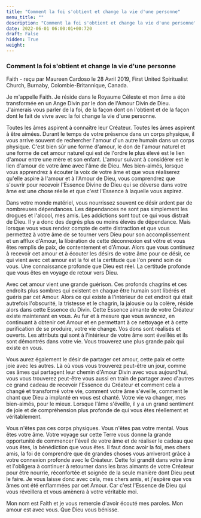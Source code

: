 ```yaml
---
title: "Comment la foi s'obtient et change la vie d'une personne"
menu_title: ""
description: "Comment la foi s'obtient et change la vie d'une personne"
date: 2022-06-01 06:00:01+00:720
draft: False
hidden: True
weight:
---
```

### Comment la foi s'obtient et change la vie d'une personne

Faith - reçu par Maureen Cardoso le 28 Avril 2019, First United Spiritualist Church, Burnaby, Colombie-Britannique, Canada.

Je m'appelle Faith. Je réside dans le Royaume Céleste et mon âme a été transformée en un Ange Divin par le don de l'Amour Divin de Dieu. J'aimerais vous parler de la foi, de la façon dont on l'obtient et de la façon dont le fait de vivre avec la foi change la vie d'une personne.

Toutes les âmes aspirent à connaître leur Créateur. Toutes les âmes aspirent à être aimées. Durant le temps de votre présence dans un corps physique, il vous arrive souvent de rechercher l'amour d'un autre humain dans un corps physique. C'est bien sûr une forme d'amour, le don de l'amour naturel et une forme de cet amour naturel qui est de l'ordre le plus élevé est le lien d'amour entre une mère et son enfant. L'amour suivant à considérer est le lien d'amour de votre âme avec l'âme de Dieu. Mes bien-aimés, lorsque vous apprendrez à écouter la voix de votre âme et que vous réaliserez qu'elle aspire à l'amour et à l'Amour de Dieu, vous comprendrez que s'ouvrir pour recevoir l'Essence Divine de Dieu qui se déverse dans votre âme est une chose réelle et que c'est l'Essence à laquelle vous aspirez.

Dans votre monde matériel, vous nourrissez souvent ce désir ardent par de nombreuses dépendances. Les dépendances ne sont pas simplement les drogues et l'alcool, mes amis. Les addictions sont tout ce qui vous distrait de Dieu. Il y a donc des degrés plus ou moins élevés de dépendance. Mais lorsque vous vous rendez compte de cette distraction et que vous permettez à votre âme de se tourner vers Dieu pour son accomplissement et un afflux d'Amour, la libération de cette déconnexion est vôtre et vous êtes remplis de paix, de contentement et d'Amour. Alors que vous continuez à recevoir cet amour et à écouter les désirs de votre âme pour ce désir, ce qui vient avec cet amour est la foi et la certitude que l'on prend soin de vous. Une connaissance profonde que Dieu est réel. La certitude profonde que vous êtes en voyage de retour vers Dieu.

Avec cet amour vient une grande guérison. Ces profonds chagrins et ces endroits plus sombres qui existent en chaque être humain sont libérés et guéris par cet Amour. Alors ce qui existe à l'intérieur de cet endroit qui était autrefois l'obscurité, la tristesse et le chagrin, la jalousie ou la colère, réside alors dans cette Essence du Divin. Cette Essence aimante de votre Créateur existe maintenant en vous. Au fur et à mesure que vous avancez, en continuant à obtenir cet Amour et en permettant à ce nettoyage et à cette purification de se produire, votre vie change. Vos dons sont réalisés et ouverts. Les attributs qui sont à l'intérieur de votre âme sont éveillés et ils sont démontrés dans votre vie. Vous trouverez une plus grande paix qui existe en vous.

Vous aurez également le désir de partager cet amour, cette paix et cette joie avec les autres. Là où vous vous trouverez peut-être un jour, comme ces âmes qui partagent leur chemin d'Amour Divin avec vous aujourd'hui, vous vous trouverez peut-être vous aussi en train de partager avec d'autres ce grand cadeau de recevoir l'Essence du Créateur et comment cela a changé et transformé votre vie, comment votre âme s'éveille, comment le chant que Dieu a implanté en vous est chanté. Votre vie va changer, mes bien-aimés, pour le mieux. Lorsque l'âme s'éveille, il y a un grand sentiment de joie et de compréhension plus profonde de qui vous êtes réellement et véritablement.

Vous n'êtes pas ces corps physiques. Vous n'êtes pas votre mental. Vous êtes votre âme. Votre voyage sur cette Terre vous donne la grande opportunité de commencer l'éveil de votre âme et de réaliser le cadeau que vous êtes, la bénédiction que vous êtes. Il faut donc avoir la foi, mes chers amis, la foi de comprendre que de grandes choses vous arriveront grâce à votre connexion profonde avec le Créateur. Cette foi grandit dans votre âme et l'obligera à continuer à retourner dans les bras aimants de votre Créateur pour être nourrie, réconfortée et soignée de la seule manière dont Dieu peut le faire. Je vous laisse donc avec cela, mes chers amis, et j'espère que vos âmes ont été enflammées par cet Amour. Car c'est l'Essence de Dieu qui vous réveillera et vous amènera à votre véritable moi.

Mon nom est Faith et je vous remercie d'avoir écouté mes paroles. Mon amour est avec vous. Que Dieu vous bénisse.
